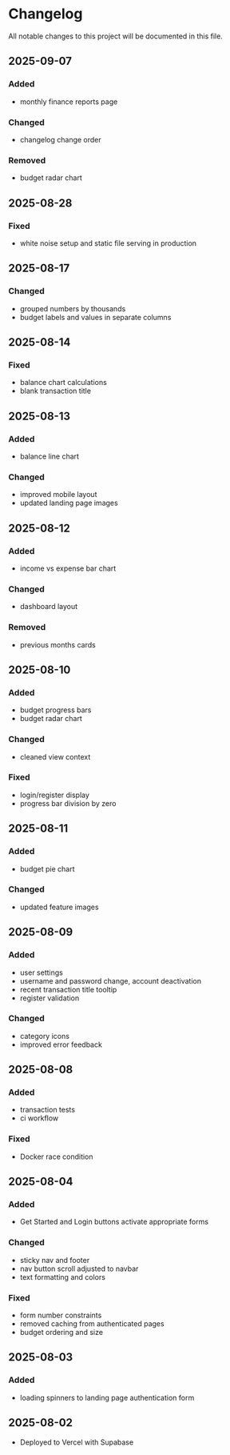 # Changelog

All notable changes to this project will be documented in this file.


## 2025-09-07

### Added

- monthly finance reports page

### Changed

- changelog change order

### Removed

- budget radar chart


## 2025-08-28

### Fixed

- white noise setup and static file serving in production


## 2025-08-17

### Changed

- grouped numbers by thousands
- budget labels and values in separate columns


## 2025-08-14

### Fixed

- balance chart calculations
- blank transaction title


## 2025-08-13

### Added

- balance line chart

### Changed

- improved mobile layout
- updated landing page images


## 2025-08-12

### Added

- income vs expense bar chart

### Changed

- dashboard layout

### Removed

- previous months cards


## 2025-08-10

### Added

- budget progress bars
- budget radar chart

### Changed

- cleaned view context

### Fixed

- login/register display
- progress bar division by zero


## 2025-08-11

### Added

- budget pie chart

### Changed

- updated feature images


## 2025-08-09

### Added

- user settings
- username and password change, account deactivation
- recent transaction title tooltip
- register validation

### Changed

- category icons
- improved error feedback


## 2025-08-08

### Added

- transaction tests
- ci workflow

### Fixed

- Docker race condition


## 2025-08-04

### Added

- Get Started and Login buttons activate appropriate forms

### Changed

- sticky nav and footer
- nav button scroll adjusted to navbar
- text formatting and colors

### Fixed

- form number constraints
- removed caching from authenticated pages
- budget ordering and size


## 2025-08-03

### Added

- loading spinners to landing page authentication form


## 2025-08-02

- Deployed to Vercel with Supabase
